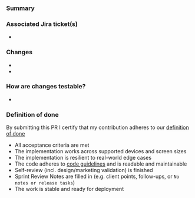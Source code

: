 ### Summary
<!-- What is the goal of the PR? -->

### Associated Jira ticket(s)
-

### Changes
<!-- Provide a list of the changes you made. -->
-
-

### How are changes testable?
<!-- What URL, what steps, what data should be used to test the changes? -->
-

### Definition of done
By submitting this PR I certify that my contribution adheres to our [definition of done](https://wirelab.atlassian.net/wiki/x/FIBICAE)

- All acceptance criteria are met
- The implementation works across supported devices and screen sizes
- The implementation is resilient to real-world edge cases
- The code adheres to [code guidelines](https://wirelab.atlassian.net/wiki/x/IoCB5) and is readable and maintainable
- Self-review (incl. design/marketing validation) is finished  
- Sprint Review Notes are filled in (e.g. client points, follow-ups, or `No notes or release tasks`)  
- The work is stable and ready for deployment  
